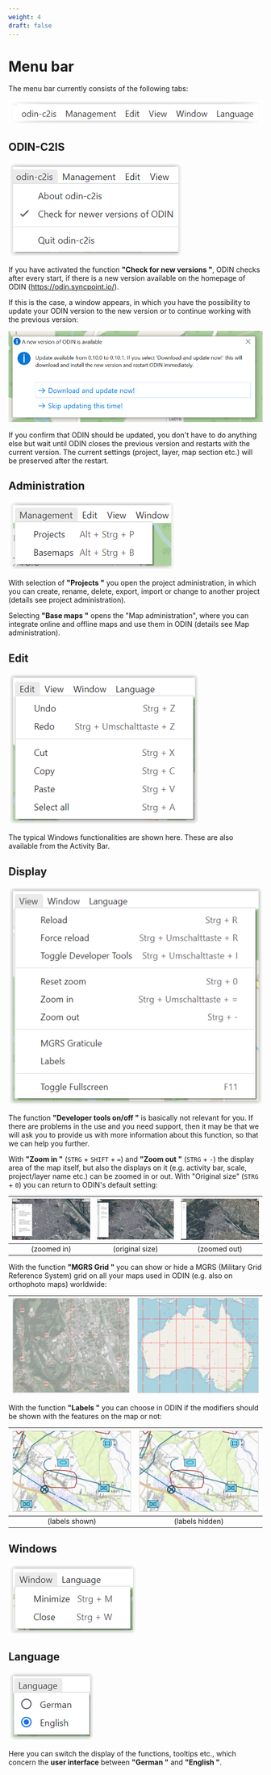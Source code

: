```yaml
---
weight: 4
draft: false
---
```


# Menu bar



The menu bar currently consists of the following tabs:



![](images/Menueleiste.png)


## **ODIN-C2IS**

![](images/odin_c2is.png)



If you have activated the function **"Check for new versions "**, ODIN checks after every start, if there is a new version available on the homepage of ODIN (<https://odin.syncpoint.io/>).



If this is the case, a window appears, in which you have the possibility to update your ODIN version to the new version or to continue working with the previous version:

![](images/odin_c2is_Aktualisierungsabfrage.png)



If you confirm that ODIN should be updated, you don't have to do anything else but wait until ODIN closes the previous version and restarts with the current version. The current settings (project, layer, map section etc.) will be preserved after the restart.



## **Administration**

![](images/Verwaltung.png)



With selection of **"Projects "** you open the project administration, in which you can create, rename, delete, export, import or change to another project (details see project administration).

Selecting **"Base maps "** opens the "Map administration", where you can integrate online and offline maps and use them in ODIN (details see Map administration).



## **Edit**

![](images/Bearbeiten.png)



The typical Windows functionalities are shown here. These are also available from the Activity Bar.



## **Display**

![](images/Anzeige_1.png)



The function **"Developer tools on/off "** is basically not relevant for you. If there are problems in the use and you need support, then it may be that we will ask you to provide us with more information about this function, so that we can help you further.



With **"Zoom in "** (`STRG` + `SHIFT` + `=`) and **"Zoom out "** (`STRG` + `-`) the display area of the map itself, but also the displays on it (e.g. activity bar, scale, project/layer name etc.) can be zoomed in or out. With "Original size" (`STRG` + `0`) you can return to ODIN's default setting:

| ![](images/Anzeige_2_Zoom_1.png) | ![](images/Anzeige_2_Zoom_2.png) | ![](images/Anzeige_2_Zoom_3.png) |
| :------------------------------: | :------------------------------: | :------------------------------: |
|           (zoomed in)            |         (original size)          |           (zoomed out)           |



With the function **"MGRS Grid "** you can show or hide a MGRS (Military Grid Reference System) grid on all your maps used in ODIN (e.g. also on orthophoto maps) worldwide:

| ![](images/Anzeige_3_MGRS_1.png) | ![](images/Anzeige_3_MGRS_2.png) |
| :------------------------------: | :------------------------------: |





With the function **"Labels "** you can choose in ODIN if the modifiers should be shown with the features on the map or not:

| ![](images/Anzeige_4_Labels_1.png) | ![](images/Anzeige_4_Labels_2.png) |
| :--------------------------------: | :--------------------------------: |
|           (labels shown)           |          (labels hidden)           |



## **Windows**

![](images/Fenster.png)



## **Language**

![](images/Sprache.png)



Here you can switch the display of the functions, tooltips etc., which concern the **user interface** between **"German "** and **"English "**.

